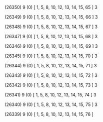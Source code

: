 (26350) 9 (0) [ 1, 5, 8, 10, 12, 13, 14, 15, 65 ] 3 


(26349) 9 (0) [ 1, 5, 8, 10, 12, 13, 14, 15, 66 ] 3 


(26348) 9 (0) [ 1, 5, 8, 10, 12, 13, 14, 15, 67 ] 3 


(26347) 9 (0) [ 1, 5, 8, 10, 12, 13, 14, 15, 68 ] 3 


(26346) 9 (0) [ 1, 5, 8, 10, 12, 13, 14, 15, 69 ] 3 


(26345) 9 (0) [ 1, 5, 8, 10, 12, 13, 14, 15, 70 ] 3 


(26344) 9 (0) [ 1, 5, 8, 10, 12, 13, 14, 15, 71 ] 3 


(26343) 9 (0) [ 1, 5, 8, 10, 12, 13, 14, 15, 72 ] 3 


(26342) 9 (0) [ 1, 5, 8, 10, 12, 13, 14, 15, 73 ] 3 


(26341) 9 (0) [ 1, 5, 8, 10, 12, 13, 14, 15, 74 ] 3 


(26340) 9 (0) [ 1, 5, 8, 10, 12, 13, 14, 15, 75 ] 3 


(26339) 9 (0) [ 1, 5, 8, 10, 12, 13, 14, 15, 76 ]  

